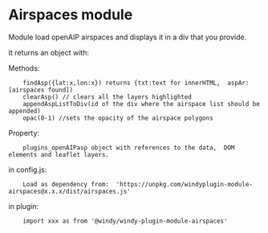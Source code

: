 Airspaces module
================

Module load openAIP airspaces and displays it in a div that you provide.

It returns an object with:

Methods:

        findAsp({lat:x,lon:x}) returns {txt:text for innerHTML,  aspAr:[airspaces found])
        clearAsp() // clears all the layers highlighted
        appendAspListToDiv(id of the div where the airspace list should be appended)
        opac(0-1) //sets the opacity of the airspace polygons

Property:

        plugins_openAIPasp object with references to the data,  DOM elements and leaflet layers.

in config.js:

        Load as dependency from:  'https://unpkg.com/windyplugin-module-airspaces@x.x.x/dist/airspaces.js'

in plugin:

        import xxx as from '@windy/windy-plugin-module-airspaces'





